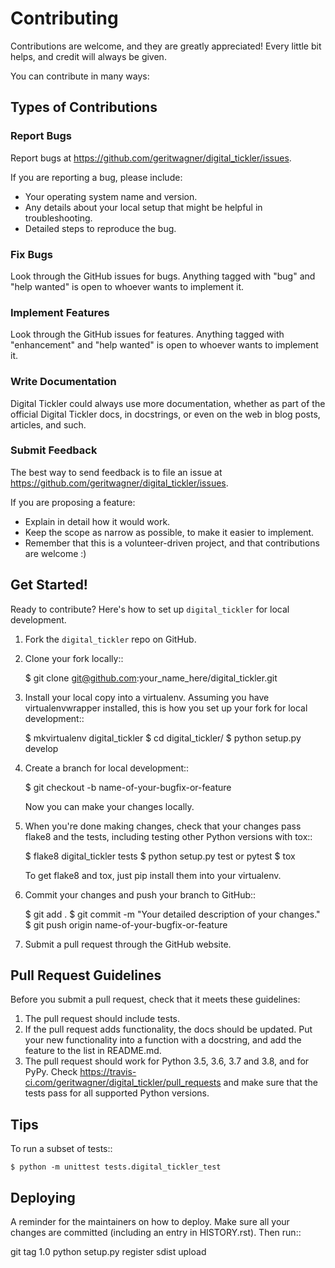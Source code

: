 # Contributing


Contributions are welcome, and they are greatly appreciated! Every little bit
helps, and credit will always be given.

You can contribute in many ways:

## Types of Contributions

### Report Bugs


Report bugs at https://github.com/geritwagner/digital_tickler/issues.

If you are reporting a bug, please include:

* Your operating system name and version.
* Any details about your local setup that might be helpful in troubleshooting.
* Detailed steps to reproduce the bug.

### Fix Bugs


Look through the GitHub issues for bugs. Anything tagged with "bug" and "help
wanted" is open to whoever wants to implement it.

### Implement Features

Look through the GitHub issues for features. Anything tagged with "enhancement"
and "help wanted" is open to whoever wants to implement it.

### Write Documentation

Digital Tickler could always use more documentation, whether as part of the
official Digital Tickler docs, in docstrings, or even on the web in blog posts,
articles, and such.

### Submit Feedback

The best way to send feedback is to file an issue at https://github.com/geritwagner/digital_tickler/issues.

If you are proposing a feature:

* Explain in detail how it would work.
* Keep the scope as narrow as possible, to make it easier to implement.
* Remember that this is a volunteer-driven project, and that contributions
  are welcome :)

## Get Started!

Ready to contribute? Here's how to set up `digital_tickler` for local development.

1. Fork the `digital_tickler` repo on GitHub.
2. Clone your fork locally::

    $ git clone git@github.com:your_name_here/digital_tickler.git

3. Install your local copy into a virtualenv. Assuming you have virtualenvwrapper installed, this is how you set up your fork for local development::

    $ mkvirtualenv digital_tickler
    $ cd digital_tickler/
    $ python setup.py develop

4. Create a branch for local development::

    $ git checkout -b name-of-your-bugfix-or-feature

   Now you can make your changes locally.

5. When you're done making changes, check that your changes pass flake8 and the
   tests, including testing other Python versions with tox::

    $ flake8 digital_tickler tests
    $ python setup.py test or pytest
    $ tox

   To get flake8 and tox, just pip install them into your virtualenv.

6. Commit your changes and push your branch to GitHub::

    $ git add .
    $ git commit -m "Your detailed description of your changes."
    $ git push origin name-of-your-bugfix-or-feature

7. Submit a pull request through the GitHub website.

## Pull Request Guidelines

Before you submit a pull request, check that it meets these guidelines:

1. The pull request should include tests.
2. If the pull request adds functionality, the docs should be updated. Put
   your new functionality into a function with a docstring, and add the
   feature to the list in README.md.
3. The pull request should work for Python 3.5, 3.6, 3.7 and 3.8, and for PyPy. Check
   https://travis-ci.com/geritwagner/digital_tickler/pull_requests
   and make sure that the tests pass for all supported Python versions.

## Tips

To run a subset of tests::


    $ python -m unittest tests.digital_tickler_test

## Deploying

A reminder for the maintainers on how to deploy.
Make sure all your changes are committed (including an entry in HISTORY.rst).
Then run::

git tag 1.0
python setup.py register sdist upload
